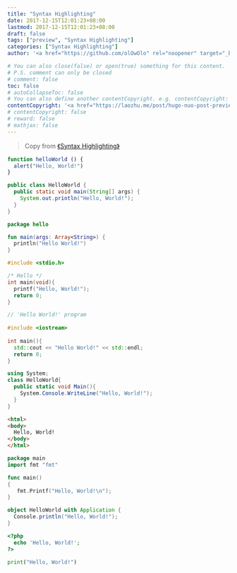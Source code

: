 ```yaml
---
title: "Syntax Highlighting"
date: 2017-12-15T12:01:23+08:00
lastmod: 2017-12-15T12:01:23+08:00
draft: false
tags: ["preview", "Syntax Highlighting"]
categories: ["Syntax Highlighting"]
author: '<a href="https://github.com/olOwOlo" rel="noopener" target="_blank">olOwOlo</a>'

# You can also close(false) or open(true) something for this content.
# P.S. comment can only be closed
# comment: false
toc: false
# autoCollapseToc: false
# You can also define another contentCopyright. e.g. contentCopyright: "This is another copyright."
contentCopyright: '<a href="https://laozhu.me/post/hugo-nuo-post-preview/" rel="noopener" target="_blank">See origin</a>'
# contentCopyright: false
# reward: false
# mathjax: false
---
```

> Copy from [《Syntax Highlighting》](https://blog.olowolo.com/example-site/post/syntax-highlighting/)

```js
function helloWorld () {
  alert("Hello, World!")
}
```

<!--more-->

```java
public class HelloWorld {
  public static void main(String[] args) {
    System.out.println("Hello, World!");
  }
}
```

```kotlin
package hello

fun main(args: Array<String>) {
  println("Hello World!")
}
```

```c
#include <stdio.h>

/* Hello */
int main(void){
  printf("Hello, World!");
  return 0;
}
```

```cpp
// 'Hello World!' program 
 
#include <iostream>
 
int main(){
  std::cout << "Hello World!" << std::endl;
  return 0;
}
```

```cs
using System;
class HelloWorld{
  public static void Main(){ 
    System.Console.WriteLine("Hello, World!");
  }
}
```

```html
<html>
<body>
  Hello, World!
</body>
</html>
```

```go
package main
import fmt "fmt"

func main() 
{
   fmt.Printf("Hello, World!\n");
}
```

```scala
object HelloWorld with Application {
  Console.println("Hello, World!");
}
```

```php
<?php
  echo 'Hello, World!';
?>
```

```python
print("Hello, World!") 
```
